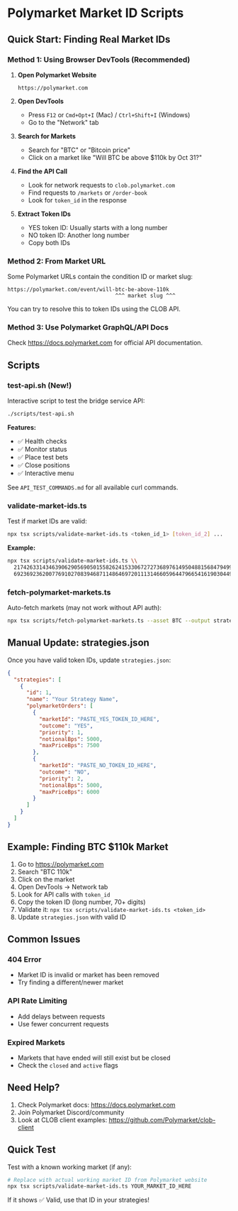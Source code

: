 # Polymarket Market ID Scripts

## Quick Start: Finding Real Market IDs

### Method 1: Using Browser DevTools (Recommended)

1. **Open Polymarket Website**

   ```
   https://polymarket.com
   ```

2. **Open DevTools**

   - Press `F12` or `Cmd+Opt+I` (Mac) / `Ctrl+Shift+I` (Windows)
   - Go to the "Network" tab

3. **Search for Markets**

   - Search for "BTC" or "Bitcoin price"
   - Click on a market like "Will BTC be above $110k by Oct 31?"

4. **Find the API Call**

   - Look for network requests to `clob.polymarket.com`
   - Find requests to `/markets` or `/order-book`
   - Look for `token_id` in the response

5. **Extract Token IDs**
   - YES token ID: Usually starts with a long number
   - NO token ID: Another long number
   - Copy both IDs

### Method 2: From Market URL

Some Polymarket URLs contain the condition ID or market slug:

```
https://polymarket.com/event/will-btc-be-above-110k
                                  ^^^ market slug ^^^
```

You can try to resolve this to token IDs using the CLOB API.

### Method 3: Use Polymarket GraphQL/API Docs

Check https://docs.polymarket.com for official API documentation.

## Scripts

### test-api.sh (New!)

Interactive script to test the bridge service API:

```bash
./scripts/test-api.sh
```

**Features:**

- ✅ Health checks
- ✅ Monitor status
- ✅ Place test bets
- ✅ Close positions
- ✅ Interactive menu

See `API_TEST_COMMANDS.md` for all available curl commands.

### validate-market-ids.ts

Test if market IDs are valid:

```bash
npx tsx scripts/validate-market-ids.ts <token_id_1> [token_id_2] ...
```

**Example:**

```bash
npx tsx scripts/validate-market-ids.ts \\
  21742633143463906290569050155826241533067272736897614950488156847949938836455 \\
  69236923620077691027083946871148646972011131466059644796654161903044970987404
```

### fetch-polymarket-markets.ts

Auto-fetch markets (may not work without API auth):

```bash
npx tsx scripts/fetch-polymarket-markets.ts --asset BTC --output strategies.json
```

## Manual Update: strategies.json

Once you have valid token IDs, update `strategies.json`:

```json
{
  "strategies": [
    {
      "id": 1,
      "name": "Your Strategy Name",
      "polymarketOrders": [
        {
          "marketId": "PASTE_YES_TOKEN_ID_HERE",
          "outcome": "YES",
          "priority": 1,
          "notionalBps": 5000,
          "maxPriceBps": 7500
        },
        {
          "marketId": "PASTE_NO_TOKEN_ID_HERE",
          "outcome": "NO",
          "priority": 2,
          "notionalBps": 5000,
          "maxPriceBps": 6000
        }
      ]
    }
  ]
}
```

## Example: Finding BTC $110k Market

1. Go to https://polymarket.com
2. Search "BTC 110k"
3. Click on the market
4. Open DevTools → Network tab
5. Look for API calls with `token_id`
6. Copy the token ID (long number, 70+ digits)
7. Validate it: `npx tsx scripts/validate-market-ids.ts <token_id>`
8. Update `strategies.json` with valid ID

## Common Issues

### 404 Error

- Market ID is invalid or market has been removed
- Try finding a different/newer market

### API Rate Limiting

- Add delays between requests
- Use fewer concurrent requests

### Expired Markets

- Markets that have ended will still exist but be closed
- Check the `closed` and `active` flags

## Need Help?

1. Check Polymarket docs: https://docs.polymarket.com
2. Join Polymarket Discord/community
3. Look at CLOB client examples: https://github.com/Polymarket/clob-client

## Quick Test

Test with a known working market (if any):

```bash
# Replace with actual working market ID from Polymarket website
npx tsx scripts/validate-market-ids.ts YOUR_MARKET_ID_HERE
```

If it shows ✅ Valid, use that ID in your strategies!

